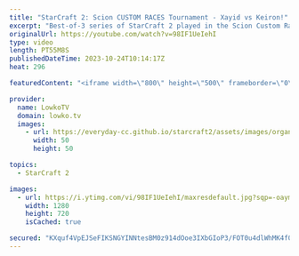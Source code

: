 ```yaml
---
title: "StarCraft 2: Scion CUSTOM RACES Tournament - Xayid vs Keiron!"
excerpt: "Best-of-3 series of StarCraft 2 played in the Scion Custom Races Mod. In this match between eGGz and You the players play the custom made factions Xayid and Keiron. This series was played as part of the Scion cup, a tournament where players had to play one of the fan made modded races. Support my work:"
originalUrl: https://youtube.com/watch?v=98IF1UeIehI
type: video
length: PT55M8S
publishedDateTime: 2023-10-24T10:14:17Z
heat: 296

featuredContent: "<iframe width=\"800\" height=\"500\" frameborder=\"0\" src=\"https://www.youtube.com/embed/98IF1UeIehI\" allow=\"accelerometer; autoplay; encrypted-media; gyroscope; picture-in-picture\" allowfullscreen></iframe>"

provider:
  name: LowkoTV
  domain: lowko.tv
  images:
    - url: https://everyday-cc.github.io/starcraft2/assets/images/organizations/lowko.tv-50x50.jpg
      width: 50
      height: 50

topics:
  - StarCraft 2

images:
  - url: https://i.ytimg.com/vi/98IF1UeIehI/maxresdefault.jpg?sqp=-oaymwEmCIAKENAF8quKqQMa8AEB-AH-CYAC0AWKAgwIABABGEcgVShlMA8=&rs=AOn4CLCNQcjJhUE3o2kpO8a2ySPfWIvQng
    width: 1280
    height: 720
    isCached: true

secured: "KXquf4VpEJSeFIKSNGYINNtesBM0z914dOoe3IXbGIoP3/FOT0u4dlWhMK4f0q8NElvNLbvDh4ThmRuLU1N+y+2NWwxjoTN/ZmhyzUreDfr5UUv5fh3Rf3AE1WtirZdaZL8KXMw2YUDf9oTW0DEtUaaVNoXmhto7TYquIgtKOywP/ZKD2E7/HjxzqIplCpUkZB8BNnqgNAIq6sNDayc5IyvSRT35GffxrijjYXKxiJHDqUtfZw2Ya0sLqVh6xOgLZJJ9/1DDQBBndjzT0SRdYPkCVSZfoqjAf56lt45TuMN0hEbLbKFglVicq0xJYIYUs5fEpQxW/N5bvSPITRPaqMxQuyd+UmkTWwuE4PNid1WjLsYDagtQ5QYS2rZqPHcS5rc/ErzftnK0U02Vp4+Sy0k+6KKrjDmQ8cr0Kx9UAqU=;VwMye3ihgJHhOsjMbQAbMQ=="
---
```


